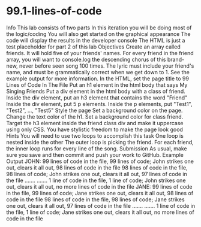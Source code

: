 # 99.1-lines-of-code

Info
This lab consists of two parts
In this iteration you will be doing most of the logic/coding
You will also get started on the graphical appearance
The code will display the results in the developer console
The HTML is just a test placeholder for part 2 of this lab
Objectives
Create an array called friends. It will hold five of your friends' names.
For every friend in the friend array, you will want to console.log the descending chorus of this brand-new, never before seen song 100 times. The lyric must include your friend's name, and must be grammatically correct when we get down to 1. See the example output for more information.
In the HTML, set the page title to 99 Lines of Code In The File
Put an h1 element in the html body that says My Singing Friends
Put a div element in the html body with a class of friend.
Inside the div element, put an h3 element that contains the word "Friend"
Inside the div element, put 5 p elements.
Inside the p elements, put "Test1", "Test2", ..., "Test5"
Style the page
Set a background color on the page.
Change the text color of the h1.
Set a background color for class friend.
Target the h3 element inside the friend class div and make it uppercase using only CSS.
You have stylistic freedom to make the page look good
Hints
You will need to use two loops to accomplish this task
One loop is nested inside the other
The outer loop is picking the friend. For each friend, the inner loop runs for every line of the song.
Submission
As usual, make sure you save and then commit and push your work to GitHub.
Example Output
JOHN:
99 lines of code in the file, 99 lines of code; John strikes one out, clears it all out, 98 lines of code in the file
98 lines of code in the file, 98 lines of code; John strikes one out, clears it all out, 97 lines of code in the file
.......
.......
1 line of code in the file, 1 line of code; John strikes one out, clears it all out, no more lines of code in the file
JANE:
99 lines of code in the file, 99 lines of code; Jane strikes one out, clears it all out, 98 lines of code in the file
98 lines of code in the file, 98 lines of code; Jane strikes one out, clears it all out, 97 lines of code in the file
.......
.......
1 line of code in the file, 1 line of code; Jane strikes one out, clears it all out, no more lines of code in the file